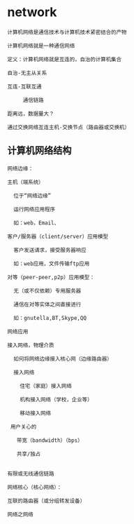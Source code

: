 # network
    计算机网络是通信技术与计算机技术紧密结合的产物

    计算机网络就是一种通信网络
    
    定义：计算机网络就是互连的，自治的计算机集合
    
    自治-无主从关系
    
    互连-互联互通
        
         通信链路
    
    距离远，数据量大？
    
    通过交换网络互连主机-交换节点（路由器或交换机）
    
 ## 计算机网络结构
    网络边缘：
    
    主机（端系统）
    
      位于“网络边缘”
      
      运行网络应用程序
      
      如：web，Email、
    
    客户/服务器（client/server）应用模型
      
      客户发送请求，接受服务器响应
      
      如：web应用，文件传输ftp应用
      
    对等（peer-peer,p2p）应用模型：
    
      无（或不仅依赖）专用服务器
    
      通信在对等实体之间直接进行
    
      如：gnutella,BT,Skype,QQ
    
    网络应用
    
    接入网络，物理介质
    
      如何将网络边缘接入核心网（边缘路由器）
      
      接入网络
        
        住宅（家庭）接入网络
        
        机构接入网络（学校，企业等）
        
        移动接入网络
       
     用户关心的
     
       带宽（bandwidth）（bps）
       
       共享/独占
       
    
    有限或无线通信链路
    
    网络核心（核心网络）：
    
    互联的路由器（或分组转发设备）
    
    网络之网络
